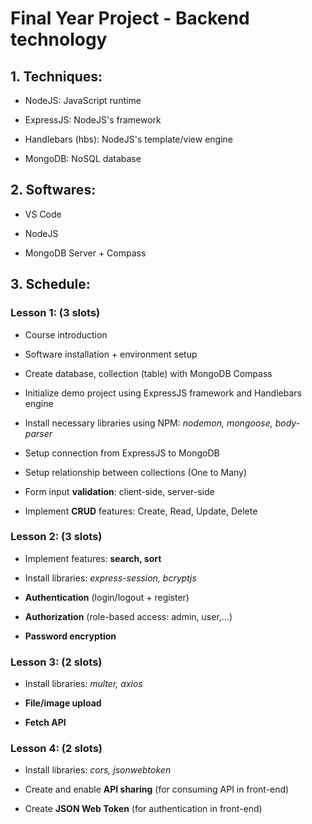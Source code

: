 # Final Year Project - Backend technology
## 1. Techniques: 
- NodeJS: JavaScript runtime
   
- ExpressJS: NodeJS's framework

- Handlebars (hbs): NodeJS's template/view engine
   
- MongoDB: NoSQL database
## 2. Softwares: 
- VS Code 
   
- NodeJS  
   
- MongoDB Server + Compass
## 3. Schedule:
### Lesson 1: (3 slots)
- Course introduction

- Software installation + environment setup

- Create database, collection (table) with MongoDB Compass 

- Initialize demo project using ExpressJS framework and Handlebars engine

- Install necessary libraries using NPM: *nodemon, mongoose, body-parser*

- Setup connection from ExpressJS to MongoDB 

- Setup relationship between collections (One to Many)

- Form input **validation**: client-side, server-side

- Implement **CRUD** features: Create, Read, Update, Delete
### Lesson 2: (3 slots)
- Implement features: **search, sort**

- Install libraries: *express-session, bcryptjs*

- **Authentication** (login/logout + register)

- **Authorization**  (role-based access: admin, user,...)

- **Password encryption**
### Lesson 3: (2 slots)
- Install libraries: *multer, axios*

- **File/image upload**

- **Fetch API**
### Lesson 4: (2 slots)
- Install libraries: *cors, jsonwebtoken*

- Create and enable **API sharing** (for consuming API in front-end)

- Create **JSON Web Token** (for authentication in front-end)